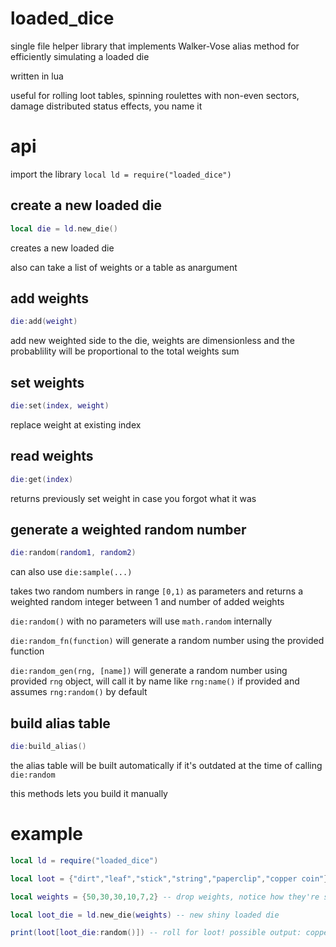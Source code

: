# loaded_dice
single file helper library that implements Walker-Vose alias method for efficiently simulating a loaded die

written in lua

useful for rolling loot tables, spinning roulettes with non-even sectors, damage distributed status effects, you name it

# api
import the library
`local ld = require("loaded_dice")`

## create a new loaded die
```lua
local die = ld.new_die()
```
creates a new loaded die

also can take a list of weights or a table as anargument

## add weights
```lua
die:add(weight)
```
add new weighted side to the die, weights are dimensionless and the probablility will be proportional to the total weights sum

## set weights
```lua
die:set(index, weight)
```
replace weight at existing index

## read weights
```lua
die:get(index)
```
returns previously set weight in case you forgot what it was

## generate a weighted random number
```lua
die:random(random1, random2)
```
can also use `die:sample(...)`

takes two random numbers in range `[0,1)` as parameters and returns a weighted random integer between 1 and number of added weights

`die:random()` with no parameters will use `math.random` internally

`die:random_fn(function)` will generate a random number using the provided function

`die:random_gen(rng, [name])` will generate a random number using provided `rng` object, will call it by name like `rng:name()` if provided and assumes `rng:random()` by default

## build alias table
```lua
die:build_alias()
```
the alias table will be built automatically if it's outdated at the time of calling `die:random`

this methods lets you build it manually

# example
```lua
local ld = require("loaded_dice")

local loot = {"dirt","leaf","stick","string","paperclip","copper coin"} -- possible loot

local weights = {50,30,30,10,7,2} -- drop weights, notice how they're specifically not percentages

local loot_die = ld.new_die(weights) -- new shiny loaded die

print(loot[loot_die:random()]) -- roll for loot! possible output: copper coin, lucky
```
